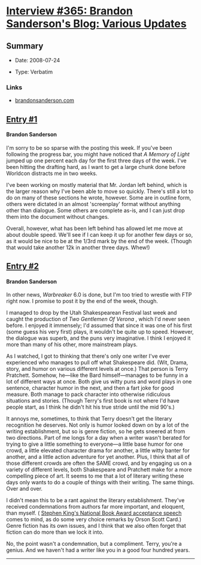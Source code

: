 # [Interview #365: Brandon Sanderson's Blog: Various Updates](https://www.theoryland.com/intvmain.php?i=365)

## Summary

- Date: 2008-07-24

- Type: Verbatim

### Links

- [brandonsanderson.com](http://www.brandonsanderson.com/blog/675/Various-Updates)


## [Entry #1](https://www.theoryland.com/intvmain.php?i=365#1)

#### Brandon Sanderson

I'm sorry to be so sparse with the posting this week. If you've been following the progress bar, you might have noticed that
*A Memory of Light*
jumped up one percent each day for the first three days of the week. I've been hitting the drafting hard, as I want to get a large chunk done before Worldcon distracts me in two weeks.

I've been working on mostly material that Mr. Jordan left behind, which is the larger reason why I've been able to move so quickly. There's still a lot to do on many of these sections he wrote, however. Some are in outline form, others were dictated in an almost 'screenplay' format without anything other than dialogue. Some others are complete as-is, and I can just drop them into the document without changes.

Overall, however, what has been left behind has allowed let me move at about double speed. We'll see if I can keep it up for another few days or so, as it would be nice to be at the 1/3rd mark by the end of the week. (Though that would take another 12k in another three days. Whew!)

## [Entry #2](https://www.theoryland.com/intvmain.php?i=365#2)

#### Brandon Sanderson

In other news,
*Warbreaker*
6.0 is done, but I'm too tried to wrestle with FTP right now. I promise to post it by the end of the week, though.

I managed to drop by the Utah Shakespearean Festival last week and caught the production of
*Two Gentlemen Of Verona*
, which I'd never seen before. I enjoyed it immensely; I'd assumed that since it was one of his first (some guess his very first) plays, it wouldn't be quite up to speed. However, the dialogue was superb, and the puns very imaginative. I think I enjoyed it more than many of his other, more mainstream plays.

As I watched, I got to thinking that there's only one writer I've ever experienced who manages to pull off what Shakespeare did. (Wit, Drama, story, and humor on various different levels at once.) That person is Terry Pratchett. Somehow, he—like the Bard himself—manages to be funny in a lot of different ways at once. Both give us witty puns and word plays in one sentence, character humor in the next, and then a fart joke for good measure. Both manage to pack character into otherwise ridiculous situations and stories. (Though Terry's first book is not where I'd have people start, as I think he didn't hit his true stride until the mid 90's.)

It annoys me, sometimes, to think that Terry doesn't get the literary recognition he deserves. Not only is humor looked down on by a lot of the writing establishment, but so is genre fiction, so he gets sneered at from two directions. Part of me longs for a day when a writer wasn't berated for trying to give a little something to everyone—a little base humor for one crowd, a little elevated character drama for another, a little witty banter for another, and a little action adventure for yet another. Plus, I think that all of those different crowds are often the SAME crowd, and by engaging us on a variety of different levels, both Shakespeare and Pratchett make for a more compelling piece of art. It seems to me that a lot of literary writing these days only wants to do a couple of things with their writing. The same things. Over and over.

I didn't mean this to be a rant against the literary establishment. They've received condemnations from authors far more important, and eloquent, than myself. (
[Stephen King's National Book Award acceptance speech](http://www.nationalbook.org/nbaacceptspeech_sking.html)
comes to mind, as do some very choice remarks by Orson Scott Card.) Genre fiction has its own issues, and I think that we also often forget that fiction can do more than we lock it into.

No, the point wasn't a condemnation, but a compliment. Terry, you're a genius. And we haven't had a writer like you in a good four hundred years.


---

